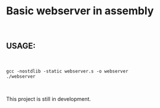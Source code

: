 # Basic webserver in assembly

<br>

## USAGE:
<br>

```
gcc -nostdlib -static webserver.s -o webserver
./webserver
```

<br>

This project is still in development.
